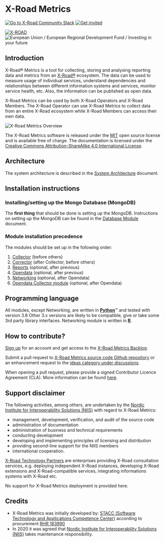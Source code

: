 # X-Road Metrics

[![Go to X-Road Community Slack](https://img.shields.io/badge/Go%20to%20Community%20Slack-grey.svg)](https://jointxroad.slack.com/)
[![Get invited](https://img.shields.io/badge/No%20Slack-Get%20invited-green.svg)](https://x-road.global/community)

[![X-ROAD](docs/img/xroad-metrics-100.png)](https://x-road.global/)  ![European Union / European Regional Development Fund / Investing in your future](docs/img/eu_rdf_100_en.png "Documents that are tagged with EU/SF logos must keep the logos until 1.11.2022. If it has not stated otherwise in the documentation. If new documentation is created  using EU/SF resources the logos must be tagged appropriately so that the deadline for logos could be found.")

## Introduction

X-Road® Metrics is a tool for collecting, storing and analysing reporting data and metrics from an
[X-Road®](https://github.com/nordic-institute/X-Road) ecosystem. The data can be used to measure usage of individual
services, understand dependencies and relationships between different information systems and services, monitor service
health, etc. Also, the information can be published as open data.

X-Road Metrics can be used by both X-Road Operators and X-Road Members. The X-Road Operator can use X-Road Metrics to
collect data from an entire X-Road ecosystem while X-Road Members can access their own data.

![X-Road Metrics Overview](docs/img/x-road-metrics-official-modules.png)

The X-Road Metrics software is released under the [MIT](LICENSE.MD) open source license and is available free of
charge. The documentation is licensed under the
[Creative Commons Attribution-ShareAlike 4.0 International License](https://creativecommons.org/licenses/by-sa/4.0/).

## Architecture

The system architecture is described in the [System Architecture](./docs/system_architecture.md) document.

## Installation instructions

### Installing/setting up the Mongo Database (MongoDB)

The **first thing** that should be done is setting up the MongoDB.
Instructions on setting up the MongoDB can be found in the [Database Module](./docs/database_module.md) document.

### Module installation precedence

The modules should be set up in the following order:

1. [Collector](./docs/collector_module.md) (before others)
2. [Corrector](./docs/corrector_module.md) (after Collector, before others)
3. [Reports](./docs/reports_module.md) (optional, after previous)
4. [Opendata](./docs/opendata_module.md) (optional, after previous)
5. [Networking](./docs/networking_module.md) (optional, after Opendata)
6. [Opendata Collector module](./docs/opendata_collector_module.md) (optional, after Opendata)

## Programming language

All modules, except Networking, are written in [**Python**](https://www.python.org/)&trade; and tested with version 3.8
Other 3.x versions are likely to be compatible, give or take some 3rd party library interfaces.
Networking module is written in [**R**](https://www.r-project.org/).

## How to contribute?

[Sign up](https://id.atlassian.com/signup) for an account and
get access to the
[X-Road Metrics Backlog](https://nordic-institute.atlassian.net/jira/software/c/projects/OPMONDEV/boards/2/backlog).

Submit a pull request to
[X-Road Metrics source code Github repository](https://github.com/nordic-institute/X-Road-Metrics)
or an enhancement request to the
[ideas category under discussions](https://github.com/nordic-institute/X-Road-Metrics/discussions/new?category=ideas).

When opening a pull request, please provide a signed Contributor Licence Agreement (CLA). More information can be found [here](https://github.com/nordic-institute/X-Road-development/#contributor-licence-agreement).

## Support disclaimer

The following activities, among others, are undertaken by the
[Nordic Institute for Interoperability Solutions (NIIS)](https://www.niis.org/)
with regard to X-Road Metrics:

* management, development, verification, and audit of the source code
* administration of documentation
* administration of business and technical requirements
* conducting development
* developing and implementing principles of licensing and distribution
* providing second-line support for the NIIS members
* international cooperation.

[X-Road Technology Partners](https://x-road.global/xroad-technology-partners) are enterprises providing X-Road
consultation services, e.g. deploying independent X-Road instances, developing X-Road extensions and X-Road-compatible
services, integrating informations systems with X-Road etc.

No support for X-Road Metrics deployment is provided here.

## Credits

* X-Road Metrics was initially developed by:
  [STACC (Software Technology and Applications Competence Center)](https://www.stacc.ee/en/) according to procurement
  [RHR 183990](https://riigihanked.riik.ee/register/hange/183990)
* In 2020 it was agreed that [Nordic Institute for Interoperability Solutions (NIIS)](https://www.niis.org/) takes
  maintenance responsibility.
